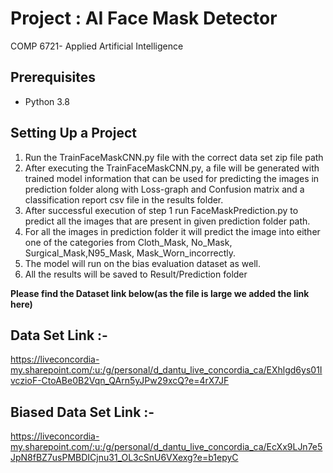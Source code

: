 # Project : AI Face Mask Detector
 COMP 6721- Applied Artificial Intelligence

## Prerequisites
- Python 3.8

## Setting Up a Project
1. Run the TrainFaceMaskCNN.py file with the correct data set zip file path
2. After executing the TrainFaceMaskCNN.py, a file will be generated with trained model information that can be used for predicting the images in prediction folder along with Loss-graph and Confusion matrix and a classification report csv file in the results folder.
3. After successful execution of step 1 run FaceMaskPrediction.py to predict all the images that are present in given prediction folder path.
4. For all the images in prediction folder it will predict the image into either one of the categories from Cloth_Mask, No_Mask, Surgical_Mask,N95_Mask, Mask_Worn_incorrectly. 
5. The model will run on the bias evaluation dataset as well. 
6. All the results will be saved to Result/Prediction folder

**Please find the Dataset link below(as the file is large we added the link here)**
## Data Set Link :- 
https://liveconcordia-my.sharepoint.com/:u:/g/personal/d_dantu_live_concordia_ca/EXhlgd6ys01IvczioF-CtoABe0B2Vqn_QArn5yJPw29xcQ?e=4rX7JF

## Biased Data Set Link :- 
https://liveconcordia-my.sharepoint.com/:u:/g/personal/d_dantu_live_concordia_ca/EcXx9LJn7e5JpN8fBZ7usPMBDICjnu31_OL3cSnU6VXexg?e=b1epyC


